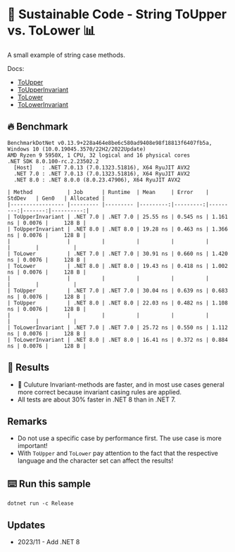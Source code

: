 # 🌳 Sustainable Code - String ToUpper vs. ToLower 📊

A small example of string case methods.

Docs:
- [ToUpper](https://docs.microsoft.com/en-us/dotnet/api/system.string.toupper?view=net-6.0?view=net-6.0&WT.mc_id=DT-MVP-5001507)
- [ToUpperInvariant](https://docs.microsoft.com/en-us/dotnet/api/system.string.toupperinvariant?view=net-6.0?view=net-6.0&WT.mc_id=DT-MVP-5001507)
- [ToLower](https://docs.microsoft.com/en-us/dotnet/api/system.string.tolower?view=net-6.0?view=net-6.0&WT.mc_id=DT-MVP-5001507)
- [ToLowerInvariant](https://docs.microsoft.com/en-us/dotnet/api/system.string.tolowerinvariant?view=net-6.0?view=net-6.0&WT.mc_id=DT-MVP-5001507)

## 🔥 Benchmark

```shell
BenchmarkDotNet v0.13.9+228a464e8be6c580ad9408e98f18813f6407fb5a, Windows 10 (10.0.19045.3570/22H2/2022Update)
AMD Ryzen 9 5950X, 1 CPU, 32 logical and 16 physical cores
.NET SDK 8.0.100-rc.2.23502.2
  [Host]   : .NET 7.0.13 (7.0.1323.51816), X64 RyuJIT AVX2
  .NET 7.0 : .NET 7.0.13 (7.0.1323.51816), X64 RyuJIT AVX2
  .NET 8.0 : .NET 8.0.0 (8.0.23.47906), X64 RyuJIT AVX2

| Method           | Job      | Runtime  | Mean     | Error    | StdDev   | Gen0   | Allocated |
|----------------- |--------- |--------- |---------:|---------:|---------:|-------:|----------:|
| ToUpperInvariant | .NET 7.0 | .NET 7.0 | 25.55 ns | 0.545 ns | 1.161 ns | 0.0076 |     128 B |
| ToUpperInvariant | .NET 8.0 | .NET 8.0 | 19.28 ns | 0.463 ns | 1.366 ns | 0.0076 |     128 B |
|                  |          |          |          |          |          |        |           |
| ToLower          | .NET 7.0 | .NET 7.0 | 30.91 ns | 0.660 ns | 1.420 ns | 0.0076 |     128 B |
| ToLower          | .NET 8.0 | .NET 8.0 | 19.43 ns | 0.418 ns | 1.002 ns | 0.0076 |     128 B |
|                  |          |          |          |          |          |        |           |
| ToUpper          | .NET 7.0 | .NET 7.0 | 30.04 ns | 0.639 ns | 0.683 ns | 0.0076 |     128 B |
| ToUpper          | .NET 8.0 | .NET 8.0 | 22.03 ns | 0.482 ns | 1.108 ns | 0.0076 |     128 B |
|                  |          |          |          |          |          |        |           |
| ToLowerInvariant | .NET 7.0 | .NET 7.0 | 25.72 ns | 0.550 ns | 1.112 ns | 0.0076 |     128 B |
| ToLowerInvariant | .NET 8.0 | .NET 8.0 | 16.41 ns | 0.372 ns | 0.884 ns | 0.0076 |     128 B |
```

## 🏁 Results

- 🚀 Culuture Invariant-methods are faster, and in most use cases general more correct because invariant casing rules are applied.
- All tests are about 30% faster in .NET 8 than in .NET 7.

## Remarks

- Do not use a specific case by performance first. The use case is more important!
- With `ToUpper` and `ToLower` pay attention to the fact that the respective language and the character set can affect the results!

## ⌨️ Run this sample

```shell
dotnet run -c Release
```

## Updates

- 2023/11 - Add .NET 8
